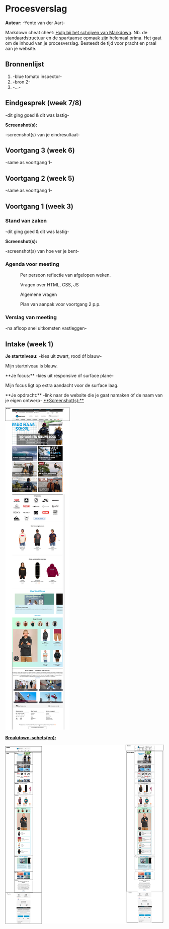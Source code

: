 # Procesverslag
**Auteur:** -Yente van der Aart-

Markdown cheat cheet: [Hulp bij het schrijven van Markdown](https://github.com/adam-p/markdown-here/wiki/Markdown-Cheatsheet). Nb. de standaardstructuur en de spartaanse opmaak zijn helemaal prima. Het gaat om de inhoud van je procesverslag. Besteedt de tijd voor pracht en praal aan je website.


## Bronnenlijst
1. -blue tomato inspector-
2. -bron 2-
3. -...-



## Eindgesprek (week 7/8)

-dit ging goed & dit was lastig-

**Screenshot(s):**

-screenshot(s) van je eindresultaat-



## Voortgang 3 (week 6)

-same as voortgang 1-



## Voortgang 2 (week 5)

-same as voortgang 1-



## Voortgang 1 (week 3)

### Stand van zaken

-dit ging goed & dit was lastig-

**Screenshot(s):**

-screenshot(s) van hoe ver je bent-

### Agenda voor meeting

<ul>
<ol>Per persoon reflectie van afgelopen weken.</ol>
<ol>Vragen over HTML, CSS, JS</ol>
<ol>Algemene vragen</ol>
<ol>Plan van aanpak voor voortgang 2 p.p.</ol>
</ul>

### Verslag van meeting

-na afloop snel uitkomsten vastleggen-



## Intake (week 1)

**Je startniveau:** -kies uit zwart, rood óf blauw-
<p>Mijn startniveau is blauw. </p>
**Je focus:** -kies uit responsive óf surface plane-
<p>Mijn focus ligt op extra aandacht voor de surface laag.</p> 
**Je opdracht:** -link naar de website die je gaat namaken óf de naam van je eigen ontwerp-
<a href="https://www.blue-tomato.com/nl-NL/?_$ja=tsid:46407&adword=Google/NL/Branding/Blue-Tomato/blue%20tomato&gclid=EAIaIQobChMIoOLP84rv6wIVVc3tCh0p9wjhEAAYASAAEgLXHPD_BwE">
**Screenshot(s):**

![screenshot(s) die een goed beeld geven van de website die je gaat maken](images/screen_bluetomato.png)

**Breakdown-schets(en):**

![-voorlopige breakdownschets(en) van een of beide pagina's van de site die je gaat maken-](images/bluetomato_onepage.png)
